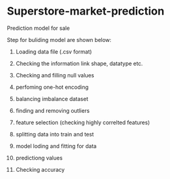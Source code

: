# Superstore-market-prediction
Prediction model for sale 

Step for buliding model are shown below:


1. Loading data file (.csv format)

2. Checking the information link shape, datatype etc.

3. Checking and filling null values

4. perfoming one-hot encoding

5. balancing imbalance dataset

6. finding and removing outliers

7. feature selection (checking highly correlted features)

8. splitting data into train and test

9. model loding and fitting for data

10. predictiong values

11. Checking accuracy
